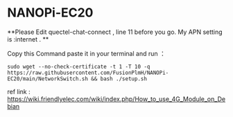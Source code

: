 # NANOPi-EC20

**Please Edit quectel-chat-connect , line 11 before you go. My APN setting is :internet . **

Copy this Command paste it in your terminal and run ：</br>
```
sudo wget --no-check-certificate -t 1 -T 10 -q https://raw.githubusercontent.com/FusionPlmH/NANOPi-EC20/main/NetworkSwitch.sh && bash ./setup.sh
```
ref link :
https://wiki.friendlyelec.com/wiki/index.php/How_to_use_4G_Module_on_Debian

